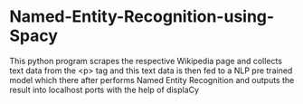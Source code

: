 # Named-Entity-Recognition-using-Spacy
This python program scrapes the respective Wikipedia page  and collects text data from the &lt;p> tag and this text data is then fed to a NLP pre trained model which there after performs Named Entity Recognition and outputs the result into localhost ports with the help of displaCy
